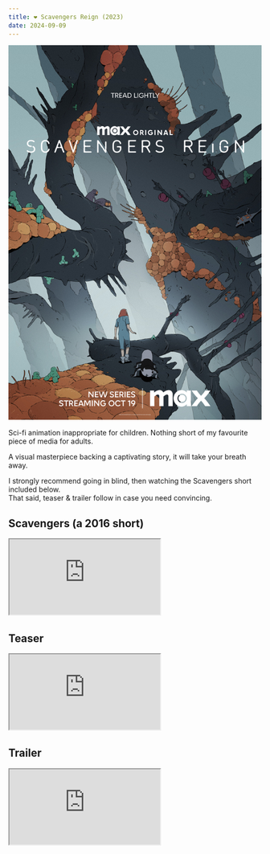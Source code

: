```yaml
---
title: ❤️ Scavengers Reign (2023)
date: 2024-09-09
---
```


[![Scavengers Reign poster](/assets/scavengers-reign/poster.jpeg)](/assets/scavengers-reign/poster.jpeg)

Sci-fi animation inappropriate for children. Nothing short of my favourite piece of media for adults.

A visual masterpiece backing a captivating story, it will take your breath away.

I strongly recommend going in blind, then watching the Scavengers short included below.  
That said, teaser & trailer follow in case you need convincing.

## Scavengers (a 2016 short)

<p><iframe
  loading="lazy"
  src="https://www.youtube-nocookie.com/embed/1TRzemJbUsw"
  allow="accelerometer;autoplay;clipboard-write;encrypted-media;gyroscope;picture-in-picture"
  allowfullscreen
></iframe></p>

## Teaser

<p><iframe
  loading="lazy"
  src="https://www.youtube-nocookie.com/embed/JOsZVmVPn4E"
  allow="accelerometer;autoplay;clipboard-write;encrypted-media;gyroscope;picture-in-picture"
  allowfullscreen
></iframe></p>

## Trailer

<p><iframe
  loading="lazy"
  src="https://www.youtube-nocookie.com/embed/NWQH8cMpWTU"
  allow="accelerometer;autoplay;clipboard-write;encrypted-media;gyroscope;picture-in-picture"
  allowfullscreen
></iframe></p>
